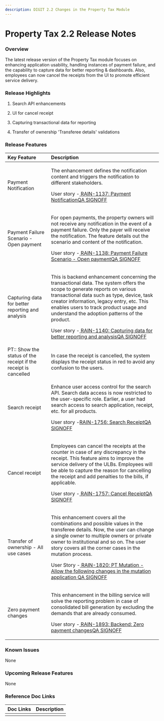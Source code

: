 ```yaml
---
description: DIGIT 2.2 Changes in the Property Tax Module
---
```


# Property Tax 2.2 Release Notes

### Overview <a id="Overview"></a>

The latest release version of the Property Tax module focuses on enhancing application usability, handling instances of payment failure, and the capability to capture data for better reporting & dashboards. Also, employees can now cancel the receipts from the UI to promote efficient service delivery.

### Release Highlights <a id="Release-Highlights"></a>

1. Search API enhancements

2. UI for cancel receipt

3. Capturing transactional data for reporting

4. Transfer of ownership 'Transferee details' validations

### Release Features <a id="Release-Features"></a>

<table>
  <thead>
    <tr>
      <th style="text-align:left"><b>Key Feature</b>
      </th>
      <th style="text-align:left"><b>Description</b>
      </th>
    </tr>
  </thead>
  <tbody>
    <tr>
      <td style="text-align:left">Payment Notification</td>
      <td style="text-align:left">
        <p>The enhancement defines the notification content and triggers the notification
          to different stakeholders.</p>
        <p>User story -<a href="https://digit-discuss.atlassian.net/browse/RAIN-1137"> <img src="https://digit-discuss.atlassian.net/secure/viewavatar?size=medium&amp;avatarId=10318&amp;avatarType=issuetype" alt/>RAIN-1137: Payment NotificationQA SIGNOFF</a>
        </p>
      </td>
    </tr>
    <tr>
      <td style="text-align:left">Payment Failure Scenario - Open payment</td>
      <td style="text-align:left">
        <p>For open payments, the property owners will not receive any notification
          in the event of a payment failure. Only the payer will receive the notification.
          The feature details out the scenario and content of the notification.</p>
        <p>User story -<a href="https://digit-discuss.atlassian.net/browse/RAIN-1138"> <img src="https://digit-discuss.atlassian.net/secure/viewavatar?size=medium&amp;avatarId=10318&amp;avatarType=issuetype" alt/>RAIN-1138: Payment Failure Scenario - Open paymentQA SIGNOFF</a>
        </p>
      </td>
    </tr>
    <tr>
      <td style="text-align:left">Capturing data for better reporting and analysis</td>
      <td style="text-align:left">
        <p>This is backend enhancement concerning the transactional data. The system
          offers the scope to generate reports on various transactional data such
          as type, device, task creator information, legacy entry, etc. This enables
          users to track product usage and understand the adoption patterns of the
          product.</p>
        <p>User story -<a href="https://digit-discuss.atlassian.net/browse/RAIN-1140"> <img src="https://digit-discuss.atlassian.net/secure/viewavatar?size=medium&amp;avatarId=10318&amp;avatarType=issuetype" alt/>RAIN-1140: Capturing data for better reporting and analysisQA SIGNOFF</a>
        </p>
      </td>
    </tr>
    <tr>
      <td style="text-align:left">PT:: Show the status of the receipt if the receipt is cancelled</td>
      <td
      style="text-align:left">In case the receipt is cancelled, the system displays the receipt status
        in red to avoid any confusion to the users.</td>
    </tr>
    <tr>
      <td style="text-align:left">Search receipt</td>
      <td style="text-align:left">
        <p>Enhance user access control for the search API. Search data access is
          now restricted to the user-specific role. Earlier, a user had search access
          to search application, receipt, etc. for all products.</p>
        <p>User story -<a href="https://digit-discuss.atlassian.net/browse/RAIN-1756"><img src="https://digit-discuss.atlassian.net/secure/viewavatar?size=medium&amp;avatarId=10318&amp;avatarType=issuetype" alt/>RAIN-1756: Search ReceiptQA SIGNOFF</a>
        </p>
      </td>
    </tr>
    <tr>
      <td style="text-align:left">Cancel receipt</td>
      <td style="text-align:left">
        <p>Employees can cancel the receipts at the counter in case of any discrepancy
          in the receipt. This feature aims to improve the service delivery of the
          ULBs. Employees will be able to capture the reason for cancelling the receipt
          and add penalties to the bills, if applicable.</p>
        <p>User story -<a href="https://digit-discuss.atlassian.net/browse/RAIN-1757"> <img src="https://digit-discuss.atlassian.net/secure/viewavatar?size=medium&amp;avatarId=10318&amp;avatarType=issuetype" alt/>RAIN-1757: Cancel ReceiptQA SIGNOFF</a>
        </p>
      </td>
    </tr>
    <tr>
      <td style="text-align:left">Transfer of ownership - All use cases</td>
      <td style="text-align:left">
        <p>This enhancement covers all the combinations and possible values in the
          transferee details. Now, the user can change a single owner to multiple
          owners or private owner to institutional and so on. The user story covers
          all the corner cases in the mutation process.</p>
        <p>User Story -<a href="https://digit-discuss.atlassian.net/browse/RAIN-1820"> <img src="https://digit-discuss.atlassian.net/secure/viewavatar?size=medium&amp;avatarId=10310&amp;avatarType=issuetype" alt/>RAIN-1820: PT Mutation - Allow the following changes in the mutation application QA SIGNOFF</a>
        </p>
      </td>
    </tr>
    <tr>
      <td style="text-align:left">Zero payment changes</td>
      <td style="text-align:left">
        <p>This enhancement in the billing service will solve the reporting problem
          in case of consolidated bill generation by excluding the demands that are
          already consumed.</p>
        <p>User story -<a href="https://digit-discuss.atlassian.net/browse/RAIN-1893"> <img src="https://digit-discuss.atlassian.net/secure/viewavatar?size=medium&amp;avatarId=10318&amp;avatarType=issuetype" alt/>RAIN-1893: Backend: Zero payment changesQA SIGNOFF</a>
        </p>
      </td>
    </tr>
  </tbody>
</table>

### Known Issues <a id="Known-Issues"></a>

 None

### Upcoming Release Features <a id="Upcoming-Release-Features"></a>

None

### Reference Doc Links <a id="Reference-Doc-Links"></a>

| **Doc Links** | **Description** |
| :--- | :--- |
|  |  |

